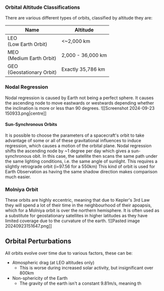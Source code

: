### Orbital Altitude Classifications
There are various different types of orbits, classified by altitude they are:

| Name                         | Altitude          |
| ---------------------------- | ----------------- |
| LEO<br>(Low Earth Orbit)     | <~2,000 km        |
| MEO<br>(Medium Earth Orbit)  | 2,000 - 36,000 km |
| GEO<br>(Geostationary Orbit) | Exactly 35,786 km |
### Nodal Regression
Nodal regression is caused by Earth not being a perfect sphere. It causes the ascending node to move eastwards or westwards depending whether the inclination is more or less than 90 degrees. 
![[Screenshot 2024-09-23 150933.png|centre]]
#### Sun-Synchronous Orbits
It is possible to choose the parameters of a spacecraft's orbit to take advantage of some or all of these gravitational influences to induce regression, which causes a motion of the orbital plane. Nodal regression shifts the ascending node by ~1 degree per day which gives a sun-synchronous obit. In this case, the satellite then scans the same path under the same lighting conditions, i.e. the same angle of sunlight. This requires a slightly retrograde orbit (i=97.56 for a 550km)
This kind of orbit is used for Earth Observation as having the same shadow direction makes comparison much easier.
### Molniya Orbit
These orbits are highly eccentric, meaning that due to Kepler's 3rd Law they will spend a lot of their time in the neighbourhood of their apoapsis, which for a Molniya orbit is over the northern hemisphere.
It is often used as a substitute for geostationary satellites in higher latitudes as they have limited coverage due to the curvature of the earth.
![[Pasted image 20240923151647.png]]
## Orbital Perturbations
All orbits evolve over time due to various factors, these can be:
- Atmospheric drag (at LEO altitudes only)
	- This is worse during increased solar activity, but insignificant over 800km
- Non-sphericity of the Earth
	- The gravity of the earth isn't a constant 9.81m/s, meaning th